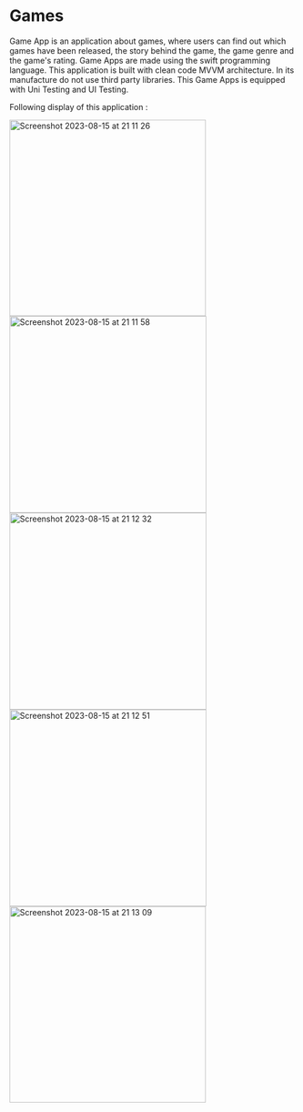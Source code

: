 # Games

Game App is an application about games, where users can find out which games have been released, the story behind the game, the game genre and the game's rating. Game Apps are made using the swift programming language. This application is built with clean code MVVM architecture. In its manufacture do not use third party libraries. This Game Apps is equipped with Uni Testing and UI Testing.

Following display of this application :

<img width="345" alt="Screenshot 2023-08-15 at 21 11 26" src="https://github.com/sdiik/Games/assets/17142848/9bdedcee-ab08-4824-8ff3-aa52a0414b45">

<img width="346" alt="Screenshot 2023-08-15 at 21 11 58" src="https://github.com/sdiik/Games/assets/17142848/d93305b3-9ef0-4158-a08f-4eeacb2d8ecb">

<img width="346" alt="Screenshot 2023-08-15 at 21 12 32" src="https://github.com/sdiik/Games/assets/17142848/30e646b9-bfcf-4c42-8ebc-575de9f4e8fb">

<img width="346" alt="Screenshot 2023-08-15 at 21 12 51" src="https://github.com/sdiik/Games/assets/17142848/954f6209-509c-43fa-a381-d0e05b047eeb">

<img width="345" alt="Screenshot 2023-08-15 at 21 13 09" src="https://github.com/sdiik/Games/assets/17142848/1eeb3f77-bbe2-4f26-84c4-4866a6d0844a">
